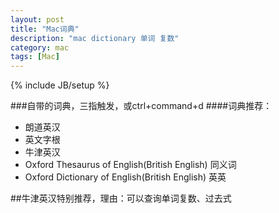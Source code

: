 ```yaml
---
layout: post
title: "Mac词典"
description: "mac dictionary 单词 复数"
category: mac
tags: [Mac]
---
```

{% include JB/setup %}

###自带的词典，三指触发，或ctrl+command+d
####词典推荐：
* 朗道英汉
* 英文字根
* 牛津英汉
* Oxford Thesaurus of English(British English) 同义词
* Oxford Dictionary of English(British English) 英英


##牛津英汉特别推荐，理由：可以查询单词复数、过去式